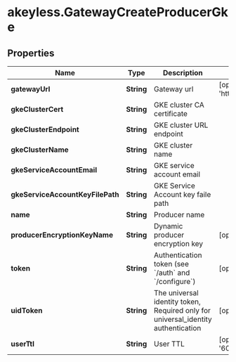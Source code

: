 # akeyless.GatewayCreateProducerGke

## Properties

Name | Type | Description | Notes
------------ | ------------- | ------------- | -------------
**gatewayUrl** | **String** | Gateway url | [optional] [default to &#39;http://localhost:8000&#39;]
**gkeClusterCert** | **String** | GKE cluster CA certificate | 
**gkeClusterEndpoint** | **String** | GKE cluster URL endpoint | 
**gkeClusterName** | **String** | GKE cluster name | 
**gkeServiceAccountEmail** | **String** | GKE service account email | 
**gkeServiceAccountKeyFilePath** | **String** | GKE Service Account key faile path | 
**name** | **String** | Producer name | 
**producerEncryptionKeyName** | **String** | Dynamic producer encryption key | [optional] 
**token** | **String** | Authentication token (see &#x60;/auth&#x60; and &#x60;/configure&#x60;) | [optional] 
**uidToken** | **String** | The universal identity token, Required only for universal_identity authentication | [optional] 
**userTtl** | **String** | User TTL | [optional] [default to &#39;60m&#39;]


